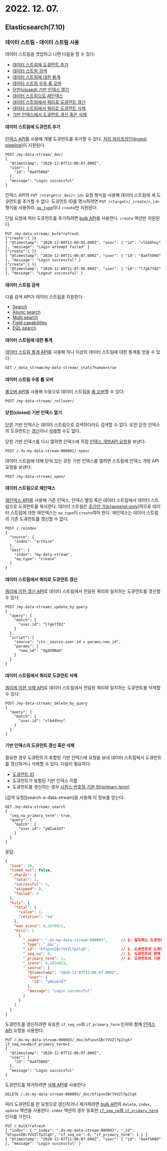 # 2022. 12. 07.

## Elasticsearch(7.10)

### 데이터 스트림 - 데이터 스트림 사용

데이터 스트림을 셋업하고 나면 다음을 할 수 있다:

- [데이터 스트림에 도큐먼트 추가](https://www.elastic.co/guide/en/elasticsearch/reference/7.10/use-a-data-stream.html#add-documents-to-a-data-stream)
- [데이터 스트림 검색](https://www.elastic.co/guide/en/elasticsearch/reference/7.10/use-a-data-stream.html#search-a-data-stream)
- [데이터 스트림에 대한 통계](https://www.elastic.co/guide/en/elasticsearch/reference/7.10/use-a-data-stream.html#get-stats-for-a-data-stream)
- [데이터 스트림 수동 롤 오버](https://www.elastic.co/guide/en/elasticsearch/reference/7.10/use-a-data-stream.html#manually-roll-over-a-data-stream)
- [닫힌(closed) 기반 인덱스 열기](https://www.elastic.co/guide/en/elasticsearch/reference/7.10/use-a-data-stream.html#open-closed-backing-indices)
- [데이터 스트림으로 재인덱스](https://www.elastic.co/guide/en/elasticsearch/reference/7.10/use-a-data-stream.html#reindex-with-a-data-stream)
- [데이터 스트림에서 쿼리로 도큐먼트 갱신](https://www.elastic.co/guide/en/elasticsearch/reference/7.10/use-a-data-stream.html#update-docs-in-a-data-stream-by-query)
- [데이터 스트림에서 쿼리로 도큐먼트 삭제](https://www.elastic.co/guide/en/elasticsearch/reference/7.10/use-a-data-stream.html#delete-docs-in-a-data-stream-by-query)
- [기반 인덱스에서 도큐먼트 갱신 혹은 삭제](https://www.elastic.co/guide/en/elasticsearch/reference/7.10/use-a-data-stream.html#update-delete-docs-in-a-backing-index)

#### 데이터 스트림에 도큐먼트 추가

[인덱스 API][index-api]를 사용해 개별 도큐먼트를 추가할 수 있다. [처리 파이프라인(Ingest pipeline)][ingest-pipeline]이 지원된다.

```http
POST /my-data-stream/_doc/
{
  "@timestamp": "2020-12-07T11:06:07.000Z",
  "user": {
    "id": "8a4f500d"
  },
  "message": "Login successful"
}
```

인덱스 API의 `PUT /<target>/_doc/<_id>` 요청 형식을 사용해 데이터 스트림에 새 도큐먼트를 추가할 수 없다. 도큐먼트 ID를 명시하려면 `PUT /<target>/_create/<_id>` 형식을 사용하라. [`op_type`][op-type]이나 `create`만 지원된다.

단일 요청에 여러 도큐먼트를 추가하려면 [bulk API][bulk-api]를 사용한다. `create` 액션만 지원된다.

```http
PUT /my-data-stream/_bulk?refresh
{"create":{ }}
{ "@timestamp": "2020-12-08T11:04:05.000Z", "user": { "id": "vlb44hny" }, "message": "Login attempt failed" }
{"create":{ }}
{ "@timestamp": "2020-12-08T11:06:07.000Z", "user": { "id": "8a4f500d" }, "message": "Login successful" }
{"create":{ }}
{ "@timestamp": "2020-12-09T11:07:08.000Z", "user": { "id": "l7gk7f82" }, "message": "Logout successful" }
```

#### 데이터 스트림 검색

다음 검색 API가 데이터 스트림을 지원한다:

- [Search](https://www.elastic.co/guide/en/elasticsearch/reference/7.10/search-search.html)
- [Async search](https://www.elastic.co/guide/en/elasticsearch/reference/7.10/async-search.html)
- [Multi search](https://www.elastic.co/guide/en/elasticsearch/reference/7.10/search-multi-search.html)
- [Field capabilities](https://www.elastic.co/guide/en/elasticsearch/reference/7.10/search-field-caps.html)
- [EQL search](https://www.elastic.co/guide/en/elasticsearch/reference/7.10/eql-search-api.html)

#### 데이터 스트림에 대한 통계

[데이터 스트림 통계 API][data-stream-stats-api]를 사용해 하나 이상의 데이터 스트림에 대한 통계를 얻을 수 있다:

```http
GET /_data_stream/my-data-stream/_stats?human=true
```

#### 데이터 스트림 수동 롤 오버

[롤오버 API][rollover-api]를 사용해 수동으로 데이터 스트림을 [롤 오버][data-stream-roll-over]할 수 있다:

```http
POST /my-data-stream/_rollover/
```

#### 닫힌(closed) 기반 인덱스 열기

[닫힌][index-close] 기반 인덱스는 데이터 스트림으로 검색하더라도 검색할 수 없다. 또한 닫힌 인덱스의 도큐먼트는 [갱신][update-data-stream-by-query]이나 [삭제][delete-data-stream-by-query]할 수도 없다.

닫힌 기반 인덱스를 다시 열려면 인덱스에 직접 [인덱스 개방API 요청][index-open-close]을 보낸다:

```http
POST /.ds-my-data-stream-000001/_open/
```

데이터 스트림에 대해 닫혀 있는 모든 기반 인덱스를 열려면 스트림에 인덱스 개방 API 요청을 보낸다:

```http
POST /my-data-stream/_open/
```

#### 데이터 스트림으로 재인덱스

[재인덱스 API][reindex-api]를 사용해 기존 인덱스, 인덱스 별칭 혹은 데이터 스트림에서 데이터 스트림으로 도큐먼트를 복사한다. 데이터 스트림은 [추가만 가능(append-only)][data-stream-append-only]하므로 데이터 스트림에 대한 재인덱스는 `op_type`이 `create`여야 한다. 재인덱스는 데이터 스트림의 기존 도큐먼트를 갱신할 수 없다.

```http
POST /_reindex
{
  "source": {
    "index": "archive"
  },
  "dest": {
    "index": "my-data-stream",
    "op_type": "create"
  }
}
```

#### 데이터 스트림에서 쿼리로 도큐먼트 갱신

[쿼리에 의한 갱신 API][update-by-query-api]로 데이터 스트림에서 전달된 쿼리와 일치하는 도큐먼트를 갱신할 수 있다:

```http
POST /my-data-stream/_update_by_query
{
  "query": {
    "match": {
      "user.id": "l7gk7f82"
    }
  },
  "script": {
    "source": "ctx._source.user.id = params.new_id",
    "params": {
      "new_id": "XgdX0NoX"
    }
  }
}
```

#### 데이터 스트림에서 쿼리로 도큐먼트 삭제

[쿼리에 의한 삭제 API][delete-by-query-api]로 데이터 스트림에서 전달된 쿼리와 일치하는 도큐먼트를 삭제할 수 있다:

```http
POST /my-data-stream/_delete_by_query
{
  "query": {
    "match": {
      "user.id": "vlb44hny"
    }
  }
}
```

#### 기반 인덱스의 도큐먼트 갱신 혹은 삭제

필요한 경우 도큐먼트가 포함된 기반 인덱스에 요청을 보내 데이터 스트림에서 도큐먼트를 갱신하거나 삭제할 수 있다. 다음이 필요하다:

- [도큐먼트 ID](https://www.elastic.co/guide/en/elasticsearch/reference/7.10/mapping-id-field.html)
- 도큐먼트가 포함된 기반 인덱스 이름
- 도큐먼트를 갱신하는 경우 [시퀀스 번호와 기본 텀(primary term)](https://www.elastic.co/guide/en/elasticsearch/reference/7.10/optimistic-concurrency-control.html)

[검색 요청][search-a-data-stream]을 사용해 이 정보를 얻는다:

```http
GET /my-data-stream/_search
{
  "seq_no_primary_term": true,
  "query": {
    "match": {
      "user.id": "yWIumJd7"
    }
  }
}
```

응답:

```json
{
  "took": 20,
  "timed_out": false,
  "_shards": {
    "total": 3,
    "successful": 3,
    "skipped": 0,
    "failed": 0
  },
  "hits": {
    "total": {
      "value": 1,
      "relation": "eq"
    },
    "max_score": 0.2876821,
    "hits": [
      {
        "_index": ".ds-my-data-stream-000003",      // 1. 일치하는 도큐먼트가 포함된 기반 인덱스
        "_type": "_doc",
        "_id": "bfspvnIBr7VVZlfp2lqX",              // 2. 도큐먼트의 도큐먼트 ID
        "_seq_no": 0,                               // 3. 도큐먼트의 현재 시퀀스 번호
        "_primary_term": 1,                         // 4. 도큐먼트의 기본 텀
        "_score": 0.2876821,
        "_source": {
          "@timestamp": "2020-12-07T11:06:07.000Z",
          "user": {
            "id": "yWIumJd7"
          },
          "message": "Login successful"
        }
      }
    ]
  }
}
```

도큐먼트를 갱신하려면 유효한 `if_seq_no`와 `if_primary_term` 인자와 함께 [인덱스 API][index-api] 요청을 사용한다:

```http
PUT /.ds-my-data-stream-000003/_doc/bfspvnIBr7VVZlfp2lqX?if_seq_no=0&if_primary_term=1
{
  "@timestamp": "2020-12-07T11:06:07.000Z",
  "user": {
    "id": "8a4f500d"
  },
  "message": "Login successful"
}
```

도큐먼트를 제거하려면 [삭제 API][delete-api]를 사용한다:

```http
DELETE /.ds-my-data-stream-000003/_doc/bfspvnIBr7VVZlfp2lqX
```

여러 도큐먼트를 한 요청으로 갱신하거나 제거하려면 [bulk API][bulk-api]의 `delete`, `index`, `update` 액션을 사용한다. `index` 액션의 경우 유효한 [`if_seq_no`와 `if_primary_term`][bulk-api-concurrency-control] 인자를 가진다.

```http
PUT /_bulk?refresh
{ "index": { "_index": ".ds-my-data-stream-000003", "_id": "bfspvnIBr7VVZlfp2lqX", "if_seq_no": 0, "if_primary_term": 1 } }
{ "@timestamp": "2020-12-07T11:06:07.000Z", "user": { "id": "8a4f500d" }, "message": "Login successful" }
```



[index-api]: https://www.elastic.co/guide/en/elasticsearch/reference/7.10/docs-index_.html
[ingest-pipeline]: https://www.elastic.co/guide/en/elasticsearch/reference/7.10/ingest.html
[op-type]: https://www.elastic.co/guide/en/elasticsearch/reference/7.10/docs-index_.html#docs-index-api-op_type
[bulk-api]: https://www.elastic.co/guide/en/elasticsearch/reference/7.10/docs-bulk.html
[data-stream-stats-api]: https://www.elastic.co/guide/en/elasticsearch/reference/7.10/data-stream-stats-api.html
[rollover-api]: https://www.elastic.co/guide/en/elasticsearch/reference/7.10/indices-rollover-index.html
[data-stream-roll-over]: https://www.elastic.co/guide/en/elasticsearch/reference/7.10/data-streams.html#data-streams-rollover
[index-close]: https://www.elastic.co/guide/en/elasticsearch/reference/7.10/indices-close.html
[update-data-stream-by-query]: https://www.elastic.co/guide/en/elasticsearch/reference/7.10/use-a-data-stream.html#update-docs-in-a-data-stream-by-query
[delete-data-stream-by-query]: https://www.elastic.co/guide/en/elasticsearch/reference/7.10/use-a-data-stream.html#delete-docs-in-a-data-stream-by-query
[index-open-close]: https://www.elastic.co/guide/en/elasticsearch/reference/7.10/indices-open-close.html
[reindex-api]: https://www.elastic.co/guide/en/elasticsearch/reference/7.10/docs-reindex.html
[data-stream-append-only]: https://www.elastic.co/guide/en/elasticsearch/reference/7.10/data-streams.html#data-streams-append-only
[update-by-query-api]: https://www.elastic.co/guide/en/elasticsearch/reference/7.10/docs-update-by-query.html
[delete-by-query-api]: https://www.elastic.co/guide/en/elasticsearch/reference/7.10/docs-delete-by-query.html
[delete-api]: https://www.elastic.co/guide/en/elasticsearch/reference/7.10/docs-delete.html
[bulk-api-concurrency-control]: https://www.elastic.co/guide/en/elasticsearch/reference/7.10/docs-bulk.html#bulk-optimistic-concurrency-control